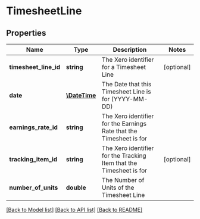 # TimesheetLine

## Properties
Name | Type | Description | Notes
------------ | ------------- | ------------- | -------------
**timesheet_line_id** | **string** | The Xero identifier for a Timesheet Line | [optional] 
**date** | [**\DateTime**](\DateTime.md) | The Date that this Timesheet Line is for (YYYY-MM-DD) | 
**earnings_rate_id** | **string** | The Xero identifier for the Earnings Rate that the Timesheet is for | 
**tracking_item_id** | **string** | The Xero identifier for the Tracking Item that the Timesheet is for | [optional] 
**number_of_units** | **double** | The Number of Units of the Timesheet Line | 

[[Back to Model list]](../README.md#documentation-for-models) [[Back to API list]](../README.md#documentation-for-api-endpoints) [[Back to README]](../README.md)


